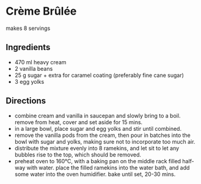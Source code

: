 Crème Brûlée
============

makes 8 servings

Ingredients
-----------

* 470 ml heavy cream
* 2 vanilla beans
* 25 g sugar + extra for caramel coating (preferably fine cane sugar)
* 3 egg yolks


Directions
----------

* combine cream and vanilla in saucepan and slowly bring to a boil. remove from heat, cover and set aside for 15 mins.
* in a large bowl, place sugar and egg yolks and stir until combined.
* remove the vanilla pods from the cream, then pour in batches into the bowl with sugar and yolks, making sure not to incorporate too much air.
* distribute the mixture evenly into 8 ramekins, and let sit to let any bubbles rise to the top, which should be removed.
* preheat oven to 160°C, with a baking pan on the middle rack filled half-way with water. place the filled ramekins into the water bath, and add some water into the oven humidifier. bake until set, 20-30 mins.